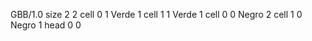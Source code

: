 <gs-board> GBB/1.0
size 2 2
cell 0 1 Verde 1 
cell 1 1 Verde 1 
cell 0 0 Negro 2 
cell 1 0 Negro 1 
head 0 0
 </gs-board>